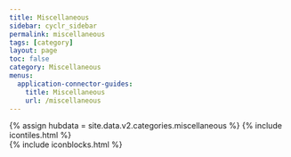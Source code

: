 ```yaml
---
title: Miscellaneous
sidebar: cyclr_sidebar
permalink: miscellaneous
tags: [category]
layout: page
toc: false
category: Miscellaneous
menus:
  application-connector-guides:
    title: Miscellaneous
    url: /miscellaneous
---
```

{% assign hubdata = site.data.v2.categories.miscellaneous %}
{% include icontiles.html %}	
{% include iconblocks.html %}	
